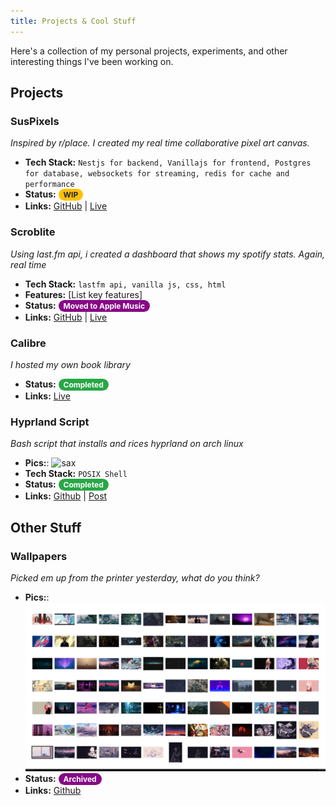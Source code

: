 ```yaml
---
title: Projects & Cool Stuff
---
```


<style>
.status-badge {
    padding: 2px 8px;
    border-radius: 12px;
    font-size: 12px;
    font-weight: bold;
    display: inline-block;
}

.status-completed {
    background-color: #28a745;
    color: white;
}

.status-progress {
    background-color: #ffc107;
    color: #212529;
}

.status-archive {
    background-color: #860986ff;
    color: white;
} 
</style>

Here's a collection of my personal projects, experiments, and other interesting things I've been working on.

## Projects

### SusPixels
*Inspired by r/place. I created my real time collaborative pixel art canvas.*
- **Tech Stack:** ```Nestjs for backend, Vanillajs for frontend, Postgres for database, websockets for streaming, redis for cache and performance```
- **Status:** <span class="status-badge status-progress">WIP</span> 
- **Links:** [GitHub](https://github.com/saqibmir1/suspixels) | [Live](https://pixels.saqibmir.site)


### Scroblite
*Using last.fm api, i created a dashboard that shows my spotify stats. Again, real time*
- **Tech Stack:** ```lastfm api, vanilla js, css, html```
- **Features:** [List key features]
- **Status:** <span class="status-badge status-archive">Moved to Apple Music</span>
- **Links:** [GitHub](https://github.com/saqibmir1/scroblite) | [Live](https://saqibmir1.github.io/scroblite/)

### Calibre
*I hosted my own book library*
- **Status:** <span class="status-badge status-completed">Completed</span>
- **Links:** [Live](https://books.saqibmir.site)


### Hyprland Script
*Bash script that installs and rices hyprland on arch linux*
- **Pics:**: ![sax](/posts/switching-to-hyprland/hyprland-rice.png)
- **Tech Stack:** ```POSIX Shell```
- **Status:** <span class="status-badge status-completed">Completed</span>
- **Links:** [Github](https://github.com/saqibmir1/hyprland-dotfiles) | [Post](/posts/switching-to-hyprland/)


## Other Stuff

### Wallpapers
*Picked em up from the printer yesterday, what do you think?*
- **Pics:**: ![sax](https://github.com/saqibmir1/walpapers/blob/main/thumbnail.png?raw=true)
- **Status:** <span class="status-badge status-archive">Archived</span> 
- **Links:** [Github](https://github.com/saqibmir1/suspixels) 


